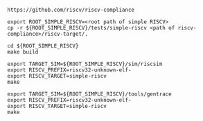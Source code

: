 
    https://github.com/riscv/riscv-compliance

    export ROOT_SIMPLE_RISCV=<root path of simple RISCV>
    cp -r ${ROOT_SIMPLE_RISCV}/tests/simple-riscv <path of riscv-compliance>/riscv-target/.

    cd ${ROOT_SIMPLE_RISCV}
    make build

    export TARGET_SIM=${ROOT_SIMPLE_RISCV}/sim/riscsim
    export RISCV_PREFIX=riscv32-unknown-elf-
    export RISCV_TARGET=simple-riscv
    make

    export TARGET_SIM=${ROOT_SIMPLE_RISCV}/tools/gentrace
    export RISCV_PREFIX=riscv32-unknown-elf-
    export RISCV_TARGET=simple-riscv
    make

